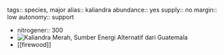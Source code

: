 tags:: species, major
alias:: kaliandra
abundance:: yes
supply:: no
margin:: low
autonomy:: support

- nitrogener:: 300
- ![Kaliandra Merah, Sumber Energi Alternatif dari Guatemala](https://peach-geographical-bat-397.mypinata.cloud/ipfs/QmXd3SYcjauPJvWTQ8b5VzZZiMLwtfVDTYiPoCS1mzf55j)
- [[firewood]]
